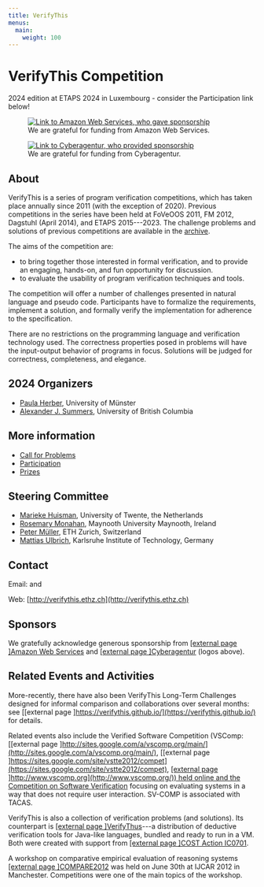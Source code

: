 ```yaml
---
title: VerifyThis
menus: 
  main:
    weight: 100		
---
```


 
# VerifyThis Competition

2024 edition at ETAPS 2024 in Luxembourg - consider the Participation
link below!

<figure>
<a href="https://aws.amazon.com/"><img
src="/research/verifythis/_jcr_content/par/twocolumn/par_left/image/image.imageformat.1286.1618874076.jpg"
alt="Link to Amazon Web Services, who gave sponsorship" /></a>
<figcaption><div class="image-component__caption">
We are grateful for funding from Amazon Web Services.
</div></figcaption>
</figure>

<figure>
<a href="https://www.cyberagentur.de/"><img
src="/research/verifythis/_jcr_content/par/twocolumn/par_right/image/image.imageformat.1286.286574720.png"
alt="Link to Cyberagentur, who provided sponsorship" /></a>
<figcaption><div class="image-component__caption">
We are grateful for funding from Cyberagentur.
</div></figcaption>
</figure>

## About

VerifyThis is a series of program verification competitions, which has
taken place annually since 2011 (with the exception of 2020). Previous
competitions in the series have been held at FoVeOOS 2011, FM 2012,
Dagstuhl (April 2014), and ETAPS 2015---2023. The challenge problems and
solutions of previous competitions are available in the
[archive](/research/verifythis/Archive.html "Archive").

The aims of the competition are:

-   to bring together those interested in formal verification, and to
    provide an engaging, hands-on, and fun opportunity for discussion.
-   to evaluate the usability of program verification techniques and
    tools.

The competition will offer a number of challenges presented in
natural language and pseudo code. Participants have to formalize the
requirements, implement a solution, and formally verify the
implementation for adherence to the specification.

There are no restrictions on the programming language and
verification technology used. The correctness properties posed in
problems will have the input-output behavior of programs in focus.
Solutions will be judged for correctness, completeness, and elegance. 

## 2024 Organizers

-   [Paula Herber](https://www.uni-muenster.de/EmbSys/team/herber/), University of Münster
-   [Alexander J. Summers](https://www.cs.ubc.ca/~alexsumm/), University of British Columbia

## More information

-   [Call for Problems](/research/verifythis/Participation.html)
-   [Participation](/research/verifythis/Participation.html)
-   [Prizes](/research/verifythis/Prizes.html)

## Steering Committee

-   [Marieke Huisman](http://wwwhome.ewi.utwente.nl/%7Emarieke/), University of Twente, the
    Netherlands
-   [Rosemary Monahan](http://www.cs.nuim.ie/users/dr-rosemary-monahan), Maynooth University Maynooth,
    Ireland
-   [Peter Müller](/people/personal/pmueller-pers.html), ETH
    Zurich, Switzerland
-   [Mattias Ulbrich](https://formal.iti.kit.edu/ulbrich/), Karlsruhe Institute of
    Technology, Germany

## Contact

Email:  and


Web: [http://verifythis.ethz.ch](http://verifythis.ethz.ch)

## **Sponsors**

We gratefully acknowledge generous sponsorship from [[external page
]Amazon Web
Services](https://aws.amazon.com/) and [[external page
]Cyberagentur](https://www.cyberagentur.de/) (logos above).

## Related Events and Activities

More-recently, there have also been VerifyThis Long-Term Challenges
designed for informal comparison and collaborations over several months:
see [[external page
]https://verifythis.github.io/](https://verifythis.github.io/) for details.

Related events also include the Verified Software Competition
(VSComp: [[external page
]http://sites.google.com/a/vscomp.org/main/](http://sites.google.com/a/vscomp.org/main/), [[external page
]https://sites.google.com/site/vstte2012/compet](https://sites.google.com/site/vstte2012/compet), [[external page
]http://www.vscomp.org](http://www.vscomp.org/))  held online and the Competition on Software
Verification](http://sv-comp.sosy-lab.org/)  focusing on evaluating systems in
a way that does not require user interaction. SV-COMP is associated with
TACAS.


VerifyThis is also a collection of verification problems (and
solutions). Its counterpart is [[external page
]VerifyThus](http://verifythus.cost-ic0701.org/)---a distribution of deductive
verification tools for Java-like languages, bundled and ready to run in
a VM. Both were created with support from [[external page
]COST Action
IC0701](http://verifythus.cost-ic0701.org/).

A workshop on comparative empirical evaluation of reasoning
systems [[external page
]COMPARE2012](http://compare2012.verifythis.org/) was held on June 30th at IJCAR 2012
in Manchester. Competitions were one of the main topics of the workshop.
